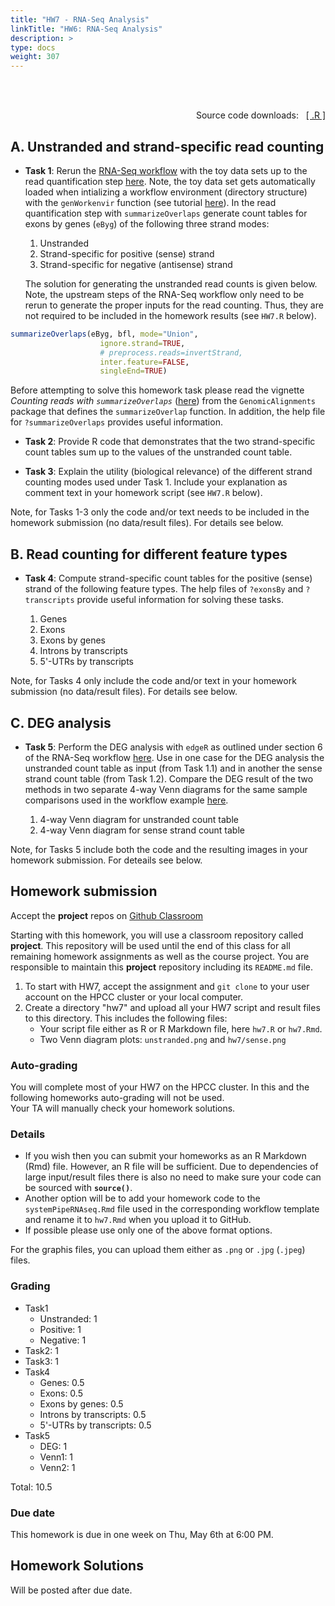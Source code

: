 ```yaml
---
title: "HW7 - RNA-Seq Analysis"
linkTitle: "HW6: RNA-Seq Analysis"
description: >
type: docs
weight: 307
---
```


<br></br>

<div style="text-align: right"> 
Source code downloads: &nbsp; <a href="https://raw.githubusercontent.com/tgirke/GEN242//main/content/en/assignments/Homework/HW07/HW07.R" target="_blank">[ .R ]</a>
</div>

## A. Unstranded and strand-specific read counting 

- __Task 1__: Rerun the [RNA-Seq
  workflow](https://girke.bioinformatics.ucr.edu/GEN242/tutorials/sprnaseq/sprnaseq/)
  with the toy data sets up to the read quantification step
  [here](https://girke.bioinformatics.ucr.edu/GEN242/tutorials/sprnaseq/sprnaseq/#read-quantification). Note,
  the toy data set gets automatically loaded when intializing a workflow environment (directory structure) with the `genWorkenvir` 
  function (see tutorial [here](https://girke.bioinformatics.ucr.edu/GEN242/tutorials/sprnaseq/sprnaseq/#experimental-design)). 
  In the read quantification step with `summarizeOverlaps` generate count
  tables for exons by genes (`eByg`) of the following three strand modes:

   1. Unstranded 
   2. Strand-specific for positive (sense) strand
   3. Strand-specific for negative (antisense) strand
   
   The solution for generating the unstranded read counts is given below. Note,
   the upstream steps of the RNA-Seq workflow only need to be rerun to generate
   the proper inputs for the read counting. Thus, they are not required to be
   included in the homework results (see `HW7.R` below).


```r
summarizeOverlaps(eByg, bfl, mode="Union", 
                    ignore.strand=TRUE, 
                    # preprocess.reads=invertStrand,
                    inter.feature=FALSE, 
                    singleEnd=TRUE)
```

Before attempting to solve this homework task please read the vignette
_Counting reads with `summarizeOverlaps`_
([here](http://bioconductor.org/packages/release/bioc/html/GenomicAlignments.html))
from the `GenomicAlignments` package that defines the `summarizeOverlap`
function. In addition, the help file for `?summarizeOverlaps` provides useful information.

- __Task 2__: Provide R code that demonstrates that the two strand-specific count tables sum up to the values of the unstranded count table. 

- __Task 3__: Explain the utility (biological relevance) of the different strand counting modes used under Task 1. Include your explanation as comment text in your homework script (see `HW7.R` below). 

Note, for Tasks 1-3 only the code and/or text needs to be included in the homework submission (no data/result files). For details see below.

## B. Read counting for different feature types
- __Task 4__: Compute strand-specific count tables for the positive (sense) strand of the following feature types. The help files of `?exonsBy` and `?transcripts` provide useful information for solving these tasks. 

   1. Genes
   2. Exons
   3. Exons by genes 
   4. Introns by transcripts
   5. 5'-UTRs by transcripts

Note, for Tasks 4 only include the code and/or text in your homework submission (no data/result files). For details see below.

## C. DEG analysis

- __Task 5__: Perform the DEG analysis with `edgeR` as outlined under section 6 of the RNA-Seq workflow [here](https://girke.bioinformatics.ucr.edu/GEN242/tutorials/sprnaseq/sprnaseq/#run-edger). 
Use in one case for the DEG analysis the unstranded count table as input (from Task 1.1) and in another the sense strand count table (from Task 1.2). 
Compare the DEG result of the two methods in two separate 4-way Venn diagrams for the same sample comparisons used in the workflow example 
[here](https://girke.bioinformatics.ucr.edu/GEN242/tutorials/sprnaseq/sprnaseq/#venn-diagrams-of-deg-sets).

   1. 4-way Venn diagram for unstranded count table
   2. 4-way Venn diagram for sense strand count table

Note, for Tasks 5 include both the code and the resulting images in your homework submission. For deteails see below.

## Homework submission

Accept the __project__ repos on [Github Classroom](https://classroom.github.com/a/mSDjRBc8)

Starting with this homework, you will use a classroom repository called __project__. This repository will be used 
until the end of this class for all remaining homework assignments as well as the course project. 
You are responsible to maintain this __project__ repository including its `README.md` file.

1. To start with HW7, accept the assignment and `git clone` to your user account on the HPCC cluster or your local computer. 
2. Create a directory "hw7" and upload all your HW7 script and result files to this directory. This includes the following files:
    - Your script file either as R or R Markdown file, here `hw7.R` or `hw7.Rmd`.
    - Two Venn diagram plots: `unstranded.png` and `hw7/sense.png`

### Auto-grading
You will complete most of your HW7 on the HPCC cluster. In this and the following homeworks auto-grading will not be used.  
Your TA will manually check your homework solutions.

### Details
- If you wish then you can submit your homeworks as an R Markdown (Rmd) file. However, an R file will be sufficient. 
  Due to dependencies of large input/result files there is also no need to make sure your code can be sourced with **`source()`**. 
- Another option will be to add your homework code to the `systemPipeRNAseq.Rmd` file used in the corresponding workflow template 
  and rename it to `hw7.Rmd` when you upload it to GitHub.
- If possible please use only one of the above format options.

For the graphis files, you can upload them either as `.png` or `.jpg` (`.jpeg`) files. 

### Grading
- Task1 
    - Unstranded: 1
    - Positive: 1
    - Negative: 1
- Task2: 1
- Task3: 1
- Task4 
    - Genes: 0.5
    - Exons: 0.5
    - Exons by genes: 0.5
    - Introns by transcripts: 0.5 
    - 5'-UTRs by transcripts: 0.5
- Task5 
    - DEG: 1
    - Venn1: 1
    - Venn2: 1

Total: 10.5

### Due date

This homework is due in one week on Thu, May 6th at 6:00 PM.

## Homework Solutions

Will be posted after due date.

